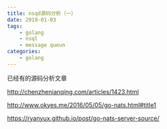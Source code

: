 ```yaml
---
title: nsqd源码分析（一）
date: 2019-01-03
tags:
	- golang
    - nsql
    - message queun
categories:
	- golang
---
```


已经有的源码分析文章

http://chenzhenianqing.com/articles/1423.html

http://www.okyes.me/2016/05/05/go-nats.html#title1

https://ryanyux.github.io/post/go-nats-server-source/

